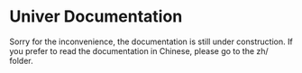 # Univer Documentation

Sorry for the inconvenience, the documentation is still under construction. If you prefer to read the documentation in Chinese, please go to the zh/ folder.

